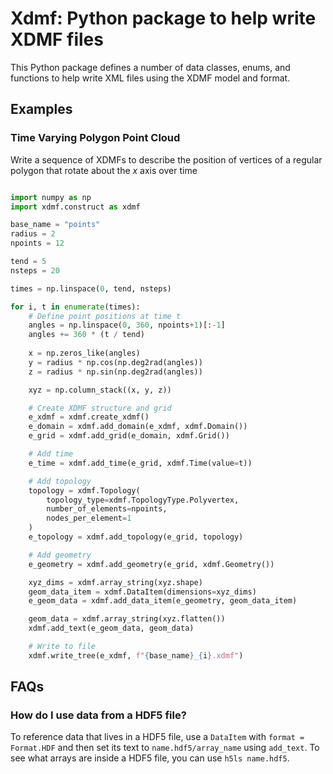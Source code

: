 # Xdmf: Python package to help write XDMF files

This Python package defines a number of data classes, enums, and functions to help write XML files using the XDMF model and format.

## Examples

### Time Varying Polygon Point Cloud

Write a sequence of XDMFs to describe the position of vertices of a regular polygon that rotate about the $x$ axis over time

```python

import numpy as np
import xdmf.construct as xdmf

base_name = "points"
radius = 2
npoints = 12

tend = 5
nsteps = 20

times = np.linspace(0, tend, nsteps)

for i, t in enumerate(times):
    # Define point positions at time t
    angles = np.linspace(0, 360, npoints+1)[:-1]
    angles += 360 * (t / tend)
    
    x = np.zeros_like(angles)
    y = radius * np.cos(np.deg2rad(angles))
    z = radius * np.sin(np.deg2rad(angles))

    xyz = np.column_stack((x, y, z))

    # Create XDMF structure and grid
    e_xdmf = xdmf.create_xdmf()
    e_domain = xdmf.add_domain(e_xdmf, xdmf.Domain())
    e_grid = xdmf.add_grid(e_domain, xdmf.Grid())

    # Add time
    e_time = xdmf.add_time(e_grid, xdmf.Time(value=t))

    # Add topology
    topology = xdmf.Topology(
        topology_type=xdmf.TopologyType.Polyvertex, 
        number_of_elements=npoints,
        nodes_per_element=1
    )
    e_topology = xdmf.add_topology(e_grid, topology)

    # Add geometry
    e_geometry = xdmf.add_geometry(e_grid, xdmf.Geometry())

    xyz_dims = xdmf.array_string(xyz.shape)
    geom_data_item = xdmf.DataItem(dimensions=xyz_dims)
    e_geom_data = xdmf.add_data_item(e_geometry, geom_data_item)

    geom_data = xdmf.array_string(xyz.flatten())
    xdmf.add_text(e_geom_data, geom_data)

    # Write to file
    xdmf.write_tree(e_xdmf, f"{base_name}_{i}.xdmf")

```

## FAQs

### How do I use data from a HDF5 file?

To reference data that lives in a HDF5 file, use a `DataItem` with `format = Format.HDF` and then set its text to `name.hdf5/array_name` using `add_text`. To see what arrays are inside a HDF5 file, you can use `h5ls name.hdf5`.

